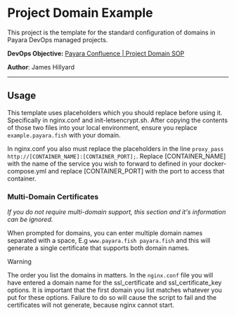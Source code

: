 # Project Domain Example
This project is the template for the standard configuration of domains in Payara DevOps managed projects.

**DevOps Objective:** [Payara Confluence | Project Domain SOP](https://payara.atlassian.net/wiki/spaces/ITOPS/pages/3846766632/Project+Domain+SOP)

**Author**: James Hillyard

---

## Usage
This template uses placeholders which you should replace before using it. Specifically in nginx.conf and init-letsencrypt.sh.
After copying the contents of those two files into your local environment, ensure you replace `example.payara.fish` with your domain.

In nginx.conf you also must replace the placeholders in the line `proxy_pass http://[CONTAINER_NAME]:[CONTAINER_PORT];`. Replace [CONTAINER_NAME] with the name of the service you wish to forward to defined in your docker-compose.yml and replace [CONTAINER_PORT] with the port to access that container.

### Multi-Domain Certificates
_If you do not require multi-domain support, this section and it's information can be ignored._

When prompted for domains, you can enter multiple domain names separated with a space, E.g `www.payara.fish payara.fish` and this will generate a single certificate that supports both domain names.
> [!WARNING]
> The order you list the domains in matters. In the `nginx.conf` file you will have entered a domain name for the ssl_certificate and ssl_certificate_key options. It is important that the first domain you list matches whatever you put for these options. Failure to do so will cause the script to fail and the certificates will not generate, because nginx cannot start.

